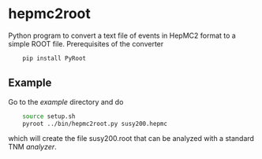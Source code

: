 # hepmc2root
Python program to convert a text file of events in HepMC2 format to a simple ROOT file.
Prerequisites of the converter

```bash
	pip install PyRoot
```

## Example
Go to the *example* directory and do
```bash
	source setup.sh
	pyroot ../bin/hepmc2root.py susy200.hepmc
```
which will create the file susy200.root that can be analyzed with a standard TNM *analyzer*. 
